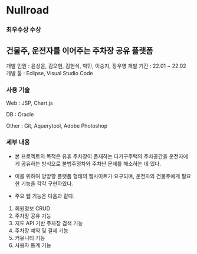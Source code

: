 # Nullroad

### 최우수상 수상

## 건물주, 운전자를 이어주는 주차장 공유 플랫폼

개발 인원 : 윤상운, 김오현, 김현식, 박민, 이승지, 장우영
개발 기간 : 22.01 ~ 22.02
개발 툴 : Eclipse, Visual Studio Code

### 사용 기술

Web : JSP, Chart.js

DB : Oracle

Other : Git, Aquerytool, Adobe Photoshop

### 세부 내용

- 본 프로젝트의 목적은 유휴 주차장이 존재하는 다가구주택의 주차공간을 운전자에게 공유하는 방식으로 불법주정차와 주차난 문제를 해소하는 데 있다.

- 이를 위하여 양방향 플랫폼 형태의 웹사이트가 요구되며, 운전자와 건물주에게 필요한 기능을 각각 구현하였다.

- 주요 웹 기능은 다음과 같다.

1. 회원정보 CRUD
2. 주차장 공유 기능
3. 지도 API 기반 주차장 검색 기능
4. 주차장 예약 및 결제 기능
5. 커뮤니티 기능
6. 사용자 통계 기능
